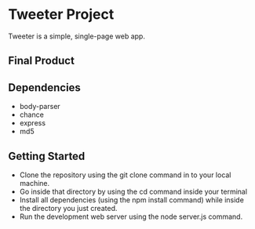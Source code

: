 # Tweeter Project

Tweeter is a simple, single-page web app.

## Final Product


## Dependencies
* body-parser
* chance
* express
* md5

## Getting Started

- Clone the repository using the git clone command in to your local machine.
- Go inside that directory by using the cd command inside your terminal 
- Install all dependencies (using the npm install command) while inside the directory you just created.
- Run the development web server using the node server.js command.
